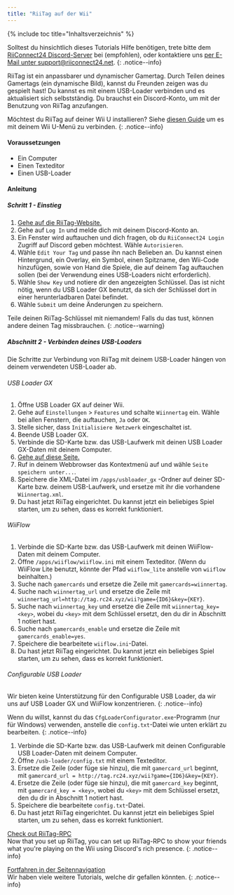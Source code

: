 ```yaml
---
title: "RiiTag auf der Wii"
---
```


{% include toc title="Inhaltsverzeichnis" %}

Solltest du hinsichtlich dieses Tutorials Hilfe benötigen, trete bitte dem [RiiConnect24 Discord-Server](https://discord.gg/b4Y7jfD) bei (empfohlen), oder kontaktiere uns [per E-Mail unter support@riiconnect24.net](mailto:support@riiconnect24.net).
{: .notice--info}

RiiTag ist ein anpassbarer und dynamischer Gamertag. Durch Teilen deines Gamertags (ein dynamische Bild), kannst du Freunden zeigen was du gespielt hast! Du kannst es mit einem USB-Loader verbinden und es aktualisiert sich selbstständig. Du brauchst ein Discord-Konto, um mit der Benutzung von RiiTag anzufangen.

Möchtest du RiiTag auf deiner Wii U installieren? Siehe [diesen Guide](riitag-wiiu) um es mit deinem Wii U-Menü zu verbinden.
{: .notice--info}

#### Voraussetzungen

* Ein Computer
* Einen Texteditor
* Einen USB-Loader

#### Anleitung

##### Schritt 1 - Einstieg

1. [Gehe auf die RiiTag-Website.](https://tag.rc24.xyz/)
2. Gehe auf `Log In` und melde dich mit deinem Discord-Konto an.
3. Ein Fenster wird auftauchen und dich fragen, ob du `RiiConnect24 Login` Zugriff auf Discord geben möchtest. Wähle `Autorisieren`.
4. Wähle `Edit Your Tag` und passe ihn nach Belieben an. Du kannst einen Hintergrund, ein Overlay, ein Symbol, einen Spitzname, den Wii-Code hinzufügen, sowie von Hand die Spiele, die auf deinem Tag auftauchen sollen (bei der Verwendung eines USB-Loaders nicht erforderlich).
5. Wähle `Show Key` und notiere dir den angezeigten Schlüssel. Das ist nicht nötig, wenn du USB Loader GX benutzt, da sich der Schlüssel dort in einer herunterladbaren Datei befindet.
6. Wähle `Submit` um deine Änderungen zu speichern.

Teile deinen RiiTag-Schlüssel mit niemandem! Falls du das tust, können andere deinen Tag missbrauchen.
{: .notice--warning}

##### Abschnitt 2 - Verbinden deines USB-Loaders

Die Schritte zur Verbindung von RiiTag mit deinem USB-Loader hängen von deinem verwendeten USB-Loader ab.

###### USB Loader GX

1. Öffne USB Loader GX auf deiner Wii.
2. Gehe auf `Einstellungen` > `Features` und schalte `Wiinnertag` ein. Wähle bei allen Fenstern, die auftauchen, `Ja` oder `OK`.
3. Stelle sicher, dass `Initialisiere Netzwerk` eingeschaltet ist.
4. Beende USB Loader GX.
5. Verbinde die SD-Karte bzw. das USB-Laufwerk mit deinen USB Loader GX-Daten mit deinem Computer.
6. [Gehe auf diese Seite.](https://tag.rc24.xyz/Wiinnertag.xml)
7. Ruf in deinem Webbrowser das Kontextmenü auf und wähle `Seite speichern unter...`.
8. Speichere die XML-Datei im `/apps/usbloader_gx` -Ordner auf deiner SD-Karte bzw. deinem USB-Laufwerk, und ersetze mit ihr die vorhandene `Wiinnertag.xml`.
9. Du hast jetzt RiiTag eingerichtet. Du kannst jetzt ein beliebiges Spiel starten, um zu sehen, dass es korrekt funktioniert.

###### WiiFlow

1. Verbinde die SD-Karte bzw. das USB-Laufwerk mit deinen WiiFlow-Daten mit deinem Computer.
2. Öffne `/apps/wiiflow/wiiflow.ini` mit einem Texteditor. (Wenn du WiiFlow Lite benutzt, könnte der Pfad `wiiflow_lite` anstelle von `wiiflow` beinhalten.)
3. Suche nach `gamercards` und ersetze die Zeile mit `gamercards=wiinnertag`.
4. Suche nach `wiinnertag_url` und ersetze die Zeile mit `wiinnertag_url=http://tag.rc24.xyz/wii?game={ID6}&key={KEY}`.
5. Suche nach `wiinnertag_key` und ersetze die Zeile mit `wiinnertag_key=<key>`, wobei du `<key>` mit dem Schlüssel ersetzt, den du dir in Abschnitt 1 notiert hast.
6. Suche nach `gamercards_enable` und ersetze die Zeile mit `gamercards_enable=yes`.
7. Speichere die bearbeitete `wiiflow.ini`-Datei.
8. Du hast jetzt RiiTag eingerichtet. Du kannst jetzt ein beliebiges Spiel starten, um zu sehen, dass es korrekt funktioniert.

###### Configurable USB Loader

Wir bieten keine Unterstützung für den Configurable USB Loader, da wir uns auf USB Loader GX und WiiFlow konzentrieren.
{: .notice--info}

Wenn du willst, kannst du das `CfgLoaderConfigurator.exe`-Programm (nur für Windows) verwenden, anstelle die `config.txt`-Datei wie unten erklärt zu bearbeiten.
{: .notice--info}

1. Verbinde die SD-Karte bzw. das USB-Laufwerk mit deinen Configurable USB Loader-Daten mit deinem Computer.
2. Öffne `/usb-loader/config.txt` mit einem Texteditor.
3. Ersetze die Zeile (oder füge sie hinzu), die mit `gamercard_url` beginnt, mit `gamercard_url = http://tag.rc24.xyz/wii?game={ID6}&key={KEY}`.
4. Ersetze die Zeile (oder füge sie hinzu), die mit `gamercard_key` beginnt, mit `gamercard_key = <key>`, wobei du `<key>` mit dem Schlüssel ersetzt, den du dir in Abschnitt 1 notiert hast.
5. Speichere die bearbeitete `config.txt`-Datei.
6. Du hast jetzt RiiTag eingerichtet. Du kannst jetzt ein beliebiges Spiel starten, um zu sehen, dass es korrekt funktioniert.

[Check out RiiTag-RPC](https://github.com/RiiConnect24/RiiTag-RPC/releases/latest)<br> Now that you set up RiiTag, you can set up RiiTag-RPC to show your friends what you're playing on the Wii using Discord's rich presence.
{: .notice--info}

[Fortfahren in der Seitennavigation](site-navigation)<br> Wir haben viele weitere Tutorials, welche dir gefallen könnten.
{: .notice--info}
